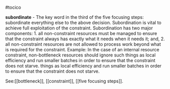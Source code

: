 #tocico

<b>subordinate</b> -  The key word in the third of the five focusing steps: subordinate everything else to the above decision. Subordination is vital to achieve full exploitation of the constraint. Subordination has two major components: 1. all non-constraint resources must be managed to ensure that the constraint always has exactly what it needs when it needs it; and, 2. all non-constraint resources are not allowed to process work beyond what is required for the constraint. 
Example: In the case of an internal resource constraint, non-bottleneck resources should ignore such things as local efficiency and run smaller batches in order to ensure that the constraint does not starve. things as local efficiency and run smaller batches in order to ensure that the constraint does not starve. 



See:[[bottleneck]], [[constraint]], [[five focusing steps]].

